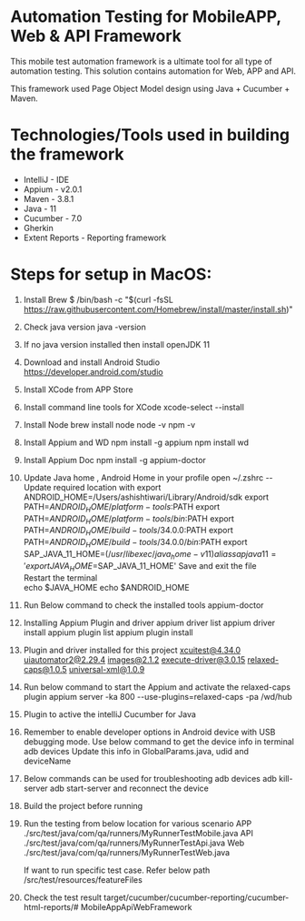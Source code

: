 # Automation Testing for MobileAPP, Web & API Framework
This mobile test automation framework is a ultimate tool for all type of automation testing. This solution contains automation 
for Web, APP and API.
 
This framework used Page Object Model design using Java + Cucumber + Maven.

Technologies/Tools used in building the framework
=================================================
- IntelliJ - IDE
- Appium - v2.0.1
- Maven - 3.8.1
- Java - 11
- Cucumber - 7.0
- Gherkin 
- Extent Reports - Reporting framework


Steps for setup in MacOS:
====================
1. Install Brew
    $ /bin/bash -c "$(curl -fsSL https://raw.githubusercontent.com/Homebrew/install/master/install.sh)"

2. Check java version 
    java -version
3. If no java version installed then install openJDK 11
4. Download and install Android Studio 
    https://developer.android.com/studio
5. Install XCode from APP Store
6. Install command line tools for XCode
    xcode-select --install 
7. Install Node 
    brew install node
    node -v
    npm -v
8. Install Appium and WD
    npm install -g appium
    npm install wd
9. Install Appium Doc
    npm install -g appium-doctor
10. Update Java home , Android Home in your profile
    open ~/.zshrc
    --Update required location with
        export ANDROID_HOME=/Users/ashishtiwari/Library/Android/sdk
        export PATH=$ANDROID_HOME/platform-tools:$PATH
        export PATH=$ANDROID_HOME/platform-tools/bin:$PATH
        export PATH=$ANDROID_HOME/build-tools/34.0.0:$PATH
        export PATH=$ANDROID_HOME/build-tools/34.0.0/bin:$PATH
        export SAP_JAVA_11_HOME=$(/usr/libexec/java_home -v11)
        alias sapjava11='export JAVA_HOME=$SAP_JAVA_11_HOME'
     Save and exit the file   
     Restart the terminal   
    echo $JAVA_HOME
    echo $ANDROID_HOME
11. Run Below command to check the installed tools
    appium-doctor
13. Installing Appium Plugin and driver
    appium driver list
    appium driver install <driver name>
    appium plugin list
    appium plugin install <plugin name>
    
14. Plugin and driver installed for this project
    xcuitest@4.34.0
    uiautomator2@2.29.4
    images@2.1.2
    execute-driver@3.0.15
    relaxed-caps@1.0.5
    universal-xml@1.0.9
        
15. Run below command to start the Appium and activate the relaxed-caps plugin
    appium server -ka 800 --use-plugins=relaxed-caps -pa /wd/hub

16. Plugin to active the intelliJ
    Cucumber for Java
17. Remember to enable developer options in Android device with USB debugging mode. 
    Use below command to get the device info in terminal
    adb devices
    <deivce ID> <device Name>
    Update this info in GlobalParams.java, udid and deviceName
18. Below commands can be used for troubleshooting adb devices
    adb kill-server
    adb start-server
    and reconnect the device
19. Build the project before running
20. Run the testing from below location for various scenario
    APP
        ./src/test/java/com/qa/runners/MyRunnerTestMobile.java
    API
        ./src/test/java/com/qa/runners/MyRunnerTestApi.java
    Web
        ./src/test/java/com/qa/runners/MyRunnerTestWeb.java
        
    If want to run specific test case. Refer below path
        /src/test/resources/featureFiles
            
21. Check the test result 
    target/cucumber/cucumber-reporting/cucumber-html-reports/# MobileAppApiWebFramework
